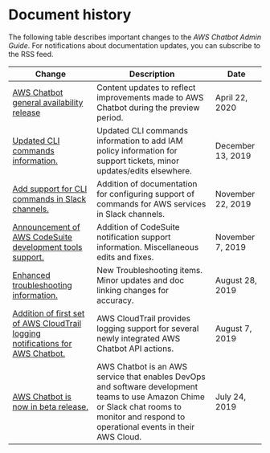 # Document history<a name="doc-history"></a>

The following table describes important changes to the *AWS Chatbot Admin Guide*\. For notifications about documentation updates, you can subscribe to the RSS feed\.

| Change | Description | Date | 
| --- |--- |--- |
| [AWS Chatbot general availability release](#doc-history) | Content updates to reflect improvements made to AWS Chatbot during the preview period\. | April 22, 2020 | 
| [Updated CLI commands information\.](#doc-history) | Updated CLI commands information to add IAM policy information for support tickets, minor updates/edits elsewhere\. | December 13, 2019 | 
| [Add support for CLI commands in Slack channels\.](#doc-history) | Addition of documentation for configuring support of commands for AWS services in Slack channels\. | November 22, 2019 | 
| [Announcement of AWS CodeSuite development tools support\.](#doc-history) | Addition of CodeSuite notification support information\. Miscellaneous edits and fixes\. | November 7, 2019 | 
| [Enhanced troubleshooting information\.](#doc-history) | New Troubleshooting items\. Minor updates and doc linking changes for accuracy\. | August 28, 2019 | 
| [Addition of first set of AWS CloudTrail logging notifications for AWS Chatbot\.](#doc-history) | AWS CloudTrail provides logging support for several newly integrated AWS Chatbot API actions\.  | August 7, 2019 | 
| [AWS Chatbot is now in beta release\.](#doc-history) | AWS Chatbot is an AWS service that enables DevOps and software development teams to use Amazon Chime or Slack chat rooms to monitor and respond to operational events in their AWS Cloud\.  | July 24, 2019 | 